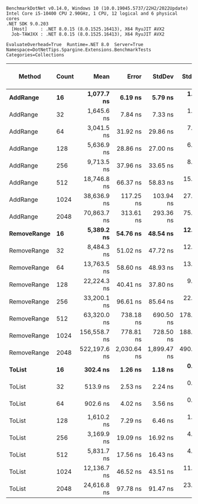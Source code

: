 ```

BenchmarkDotNet v0.14.0, Windows 10 (10.0.19045.5737/22H2/2022Update)
Intel Core i5-10400 CPU 2.90GHz, 1 CPU, 12 logical and 6 physical cores
.NET SDK 9.0.203
  [Host]     : .NET 8.0.15 (8.0.1525.16413), X64 RyuJIT AVX2
  Job-TAWJXX : .NET 8.0.15 (8.0.1525.16413), X64 RyuJIT AVX2

EvaluateOverhead=True  Runtime=.NET 8.0  Server=True  
Namespace=DotNetTips.Spargine.Extensions.BenchmarkTests  Categories=Collections  

```
| Method      | Count | Mean         | Error       | StdDev      | StdErr    | Min          | Q1           | Median       | Q3           | Max          | Op/s        | CI99.9% Margin | Iterations | Kurtosis | MValue | Skewness | Rank | LogicalGroup | Baseline | Completed Work Items | Lock Contentions | Exceptions | Gen0   | Code Size | Gen1   | Allocated |
|------------ |------ |-------------:|------------:|------------:|----------:|-------------:|-------------:|-------------:|-------------:|-------------:|------------:|---------------:|-----------:|---------:|-------:|---------:|-----:|------------- |--------- |---------------------:|-----------------:|-----------:|-------:|----------:|-------:|----------:|
| **AddRange**    | **16**    |   **1,077.7 ns** |     **6.19 ns** |     **5.79 ns** |   **1.49 ns** |   **1,066.0 ns** |   **1,075.5 ns** |   **1,078.9 ns** |   **1,082.2 ns** |   **1,083.6 ns** |   **927,922.2** |      **6.7527 ns** |      **15.00** |    **2.350** |  **2.000** |  **-0.8207** |    **4** | *****            | **No**       |                    **-** |                **-** |          **-** |      **-** |        **NA** |      **-** |     **576 B** |
| AddRange    | 32    |   1,645.6 ns |     7.84 ns |     7.33 ns |   1.89 ns |   1,631.0 ns |   1,640.5 ns |   1,644.8 ns |   1,652.3 ns |   1,656.2 ns |   607,698.8 |      6.5535 ns |      15.00 |    1.929 |  2.000 |  -0.1820 |    5 | *            | No       |                    - |                - |          - |      - |        NA |      - |    1112 B |
| AddRange    | 64    |   3,041.5 ns |    31.92 ns |    29.86 ns |   7.71 ns |   2,989.0 ns |   3,030.2 ns |   3,042.7 ns |   3,062.7 ns |   3,083.6 ns |   328,782.0 |      3.6455 ns |      15.00 |    1.941 |  2.000 |  -0.4955 |    6 | *            | No       |                    - |                - |          - |      - |        NA |      - |    2160 B |
| AddRange    | 128   |   5,636.9 ns |    28.86 ns |    27.00 ns |   6.97 ns |   5,597.0 ns |   5,617.9 ns |   5,636.7 ns |   5,650.7 ns |   5,698.9 ns |   177,403.2 |      4.0146 ns |      15.00 |    2.630 |  2.000 |   0.5020 |    9 | *            | No       |                    - |                - |          - |      - |        NA |      - |    4232 B |
| AddRange    | 256   |   9,713.5 ns |    37.96 ns |    33.65 ns |   8.99 ns |   9,639.1 ns |   9,694.6 ns |   9,714.2 ns |   9,737.3 ns |   9,764.1 ns |   102,949.7 |      2.5028 ns |      14.00 |    2.516 |  2.000 |  -0.4146 |   12 | *            | No       |                    - |                - |          - |      - |        NA |      - |    8352 B |
| AddRange    | 512   |  18,746.8 ns |    66.37 ns |    58.83 ns |  15.72 ns |  18,648.4 ns |  18,707.0 ns |  18,740.8 ns |  18,783.9 ns |  18,865.2 ns |    53,342.4 |     -0.8619 ns |      14.00 |    2.189 |  2.000 |   0.3554 |   15 | *            | No       |                    - |                - |          - |      - |        NA |      - |   16568 B |
| AddRange    | 1024  |  38,636.9 ns |   117.25 ns |   103.94 ns |  27.78 ns |  38,435.4 ns |  38,611.8 ns |  38,631.3 ns |  38,697.2 ns |  38,786.6 ns |    25,882.0 |     -6.8894 ns |      14.00 |    2.413 |  2.000 |  -0.4575 |   19 | *            | No       |                    - |                - |          - |      - |        NA |      - |   32976 B |
| AddRange    | 2048  |  70,863.7 ns |   313.61 ns |   293.36 ns |  75.74 ns |  70,416.6 ns |  70,645.3 ns |  70,807.3 ns |  71,061.4 ns |  71,471.1 ns |    14,111.6 |    -30.3720 ns |      15.00 |    2.044 |  2.000 |   0.3673 |   21 | *            | No       |                    - |                - |          - |      - |        NA |      - |   65768 B |
| **RemoveRange** | **16**    |   **5,389.2 ns** |    **54.76 ns** |    **48.54 ns** |  **12.97 ns** |   **5,300.6 ns** |   **5,357.3 ns** |   **5,388.2 ns** |   **5,410.5 ns** |   **5,482.0 ns** |   **185,556.0** |      **0.5131 ns** |      **14.00** |    **2.321** |  **2.000** |   **0.2202** |    **8** | *****            | **No**       |               **3.5221** |           **0.0000** |          **-** | **0.1068** |        **NA** | **0.0916** |   **10870 B** |
| RemoveRange | 32    |   8,484.3 ns |    51.02 ns |    47.72 ns |  12.32 ns |   8,418.5 ns |   8,444.8 ns |   8,476.0 ns |   8,514.7 ns |   8,556.3 ns |   117,865.0 |      1.3393 ns |      15.00 |    1.591 |  2.000 |   0.2038 |   11 | *            | No       |               5.8487 |           0.0002 |          - | 0.1526 |        NA | 0.1373 |   14659 B |
| RemoveRange | 64    |  13,763.5 ns |    58.60 ns |    48.93 ns |  13.57 ns |  13,709.6 ns |  13,727.8 ns |  13,756.4 ns |  13,783.2 ns |  13,884.6 ns |    72,655.8 |     -0.2859 ns |      13.00 |    3.331 |  2.000 |   1.0915 |   14 | *            | No       |               8.4073 |           0.0038 |          - | 0.0305 |        NA |      - |   19589 B |
| RemoveRange | 128   |  22,224.3 ns |    40.41 ns |    37.80 ns |   9.76 ns |  22,169.7 ns |  22,193.1 ns |  22,224.5 ns |  22,254.2 ns |  22,275.8 ns |    44,995.7 |      2.6203 ns |      15.00 |    1.490 |  2.000 |  -0.1477 |   16 | *            | No       |               9.7005 |           0.1273 |          - | 0.0610 |        NA |      - |   23927 B |
| RemoveRange | 256   |  33,200.1 ns |    96.61 ns |    85.64 ns |  22.89 ns |  33,035.6 ns |  33,178.0 ns |  33,203.9 ns |  33,232.0 ns |  33,340.4 ns |    30,120.4 |     -4.4446 ns |      14.00 |    2.386 |  2.000 |  -0.2351 |   18 | *            | No       |               8.8430 |           0.3281 |          - |      - |        NA |      - |   27895 B |
| RemoveRange | 512   |  63,320.0 ns |   738.18 ns |   690.50 ns | 178.29 ns |  62,187.2 ns |  62,936.4 ns |  63,126.2 ns |  63,843.4 ns |  64,564.1 ns |    15,792.8 |    -81.6429 ns |      15.00 |    1.870 |  2.000 |   0.1398 |   20 | *            | No       |               8.1221 |           0.0039 |          - |      - |        NA |      - |   37293 B |
| RemoveRange | 1024  | 156,558.7 ns |   778.81 ns |   728.50 ns | 188.10 ns | 155,638.4 ns | 155,992.7 ns | 156,363.3 ns | 157,229.9 ns | 157,726.0 ns |     6,387.4 |    -86.5483 ns |      15.00 |    1.526 |  2.000 |   0.3803 |   22 | *            | No       |              11.9668 |           0.0020 |          - |      - |        NA |      - |   62884 B |
| RemoveRange | 2048  | 522,197.6 ns | 2,030.64 ns | 1,899.47 ns | 490.44 ns | 519,327.3 ns | 520,970.7 ns | 522,134.4 ns | 523,073.5 ns | 525,554.5 ns |     1,915.0 |   -237.7200 ns |      15.00 |    2.003 |  2.000 |   0.3283 |   23 | *            | No       |              11.9902 |           0.0156 |          - |      - |        NA |      - |  103854 B |
| **ToList**      | **16**    |     **302.4 ns** |     **1.26 ns** |     **1.18 ns** |   **0.30 ns** |     **300.9 ns** |     **301.6 ns** |     **302.0 ns** |     **303.6 ns** |     **304.6 ns** | **3,306,561.7** |      **7.3477 ns** |      **15.00** |    **1.639** |  **2.000** |   **0.4176** |    **1** | *****            | **No**       |                    **-** |                **-** |          **-** | **0.0052** |     **651 B** |      **-** |     **520 B** |
| ToList      | 32    |     513.9 ns |     2.53 ns |     2.24 ns |   0.60 ns |     507.5 ns |     512.8 ns |     514.5 ns |     515.4 ns |     516.1 ns | 1,946,091.7 |      6.7003 ns |      14.00 |    4.856 |  2.000 |  -1.4844 |    2 | *            | No       |                    - |                - |          - | 0.0095 |     651 B |      - |     928 B |
| ToList      | 64    |     902.6 ns |     4.02 ns |     3.56 ns |   0.95 ns |     893.8 ns |     901.1 ns |     903.1 ns |     904.0 ns |     908.3 ns | 1,107,937.3 |      6.5237 ns |      14.00 |    3.440 |  2.000 |  -0.7813 |    3 | *            | No       |                    - |                - |          - | 0.0181 |     651 B |      - |    1720 B |
| ToList      | 128   |   1,610.2 ns |     7.29 ns |     6.46 ns |   1.73 ns |   1,596.8 ns |   1,607.4 ns |   1,610.5 ns |   1,614.1 ns |   1,624.3 ns |   621,030.7 |      6.1362 ns |      14.00 |    3.135 |  2.000 |   0.0098 |    5 | *            | No       |                    - |                - |          - | 0.0343 |     651 B |      - |    3280 B |
| ToList      | 256   |   3,169.9 ns |    19.09 ns |    16.92 ns |   4.52 ns |   3,146.2 ns |   3,157.4 ns |   3,164.6 ns |   3,177.0 ns |   3,202.3 ns |   315,462.5 |      4.7389 ns |      14.00 |    1.921 |  2.000 |   0.4923 |    7 | *            | No       |                    - |                - |          - | 0.0687 |     651 B |      - |    6376 B |
| ToList      | 512   |   5,831.7 ns |    17.56 ns |    16.43 ns |   4.24 ns |   5,793.9 ns |   5,822.6 ns |   5,833.4 ns |   5,839.4 ns |   5,861.9 ns |   171,475.5 |      5.3789 ns |      15.00 |    3.000 |  2.000 |  -0.3188 |   10 | *            | No       |                    - |                - |          - | 0.1373 |     651 B |      - |   12544 B |
| ToList      | 1024  |  12,136.7 ns |    46.52 ns |    43.51 ns |  11.23 ns |  12,051.2 ns |  12,117.2 ns |  12,143.4 ns |  12,156.8 ns |  12,199.2 ns |    82,394.6 |      1.8827 ns |      15.00 |    2.295 |  2.000 |  -0.3730 |   13 | *            | No       |                    - |                - |          - | 0.2747 |     651 B |      - |   24856 B |
| ToList      | 2048  |  24,616.8 ns |    97.78 ns |    91.47 ns |  23.62 ns |  24,426.3 ns |  24,582.8 ns |  24,625.2 ns |  24,676.5 ns |  24,760.2 ns |    40,622.7 |     -4.3084 ns |      15.00 |    2.474 |  2.000 |  -0.5370 |   17 | *            | No       |                    - |                - |          - | 0.5188 |     651 B |      - |   49456 B |
